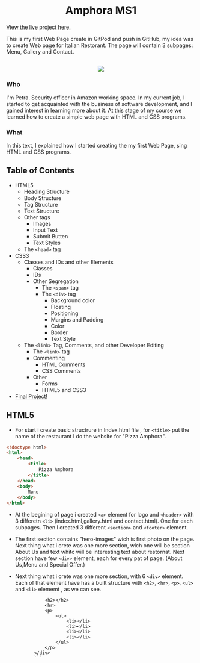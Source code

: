 <h1 align="center">Amphora MS1</h1>

[View the live project here.](https://8000-edfec628-a3ee-44df-a81f-735ddd00892b.ws-eu03.gitpod.io/)

This is my first Web Page create in GitPod and push in GitHub, my idea was to create Web page for Italian Restorant.
The page will contain 3 subpages: Menu, Gallery and Contact. 

<h2 align="center"><img src="https://8000-edfec628-a3ee-44df-a81f-735ddd00892b.ws-eu03.gitpod.io/"></h2>

   ### Who

   I'm Petra. Security officer in Amazon working space. In my current job, I started to get acquainted with the business of software development, and I gained interest in learning more about it.
   At this stage of my course we learned how to create a simple web page with HTML and CSS programs.

   ### What

   In this text, I explained how I started creating the my first Web Page, sing HTML and CSS programs. 

   ## Table of Contents
 * HTML5
	* Heading Structure
    * Body Structure
	* Tag Structure
	* Text Structure
	* Other tags
		* Images
		* Input Text
		* Submit Butten
		* Text Styles
	* The `<head>` tag
 * CSS3
	* Classes and IDs and other Elements
		* Classes
		* IDs
		* Other Segregation
			* The `<span>` tag
			* The `<div>` tag
				* Background color
				* Floating
				* Positioning
				* Margins and Padding
                * Color
                * Border
                * Text Style		
	* The `<link>` Tag, Comments, and other Developer Editing
		* The `<link>` tag
		* Commenting
			* HTML Comments
			* CSS Comments
		* Other 
			* Forms
			* HTML5 and CSS3       
 * [Final Project!](https://8000-edfec628-a3ee-44df-a81f-735ddd00892b.ws-eu03.gitpod.io/)

## HTML5

   * For start i create basic structrure in Index.html file , for `<title>` put the name of the restaurant I do the website for "Pizza Amphora".

```html
<!doctype html>
<html>
	<head>
		<title>
			Pizza Amphora
		</title>
	</head>
	<body>
		Menu	
	</body>
</html>
```

   *  At the begining of page i created `<a>` element for logo and `<header>` with 3 differetn `<li>` (index.html,gallery.html and contact.html). One for each subpages. Then I created 3 different `<section>` and `<footer>` element. 

   * The first section contains "hero-images" wich is first photo on the page. Next thing what i crete was one more section, wich one will be section About Us and text whitc will be interesting text about restornat. Next section have few `<div>` element, 
      each for every pat of page. (About Us,Menu and Special Offer.)

   * Next thing what i crete was one more section, with 6 `<div>` element. Each of that element have has a built structure with `<h2>`, `<hr>`, `<p>`, `<ul>` and `<li>` elememt , as we can see. 
         
        ```<div>
                   <h2></h2>
                   <hr>
                   <p>
                       <ul>
                           <li></li>
                           <li></li>
                           <li></li>
                           <li></li>
                       </ul>
                   </p>
               </div>
               ```

